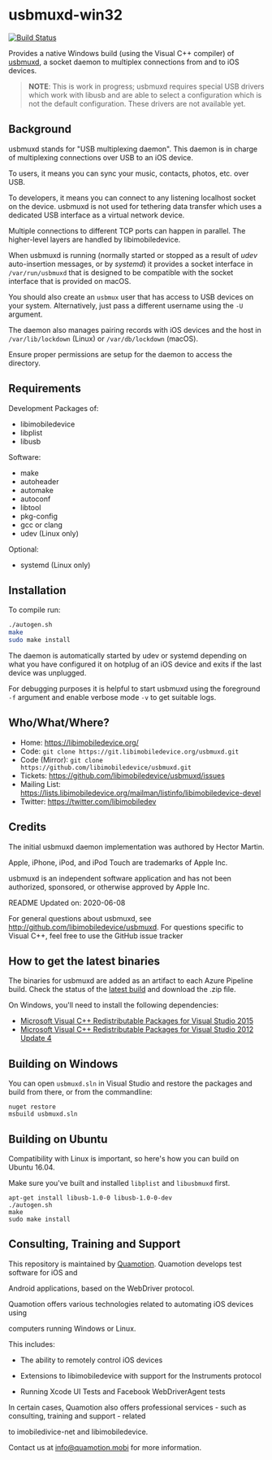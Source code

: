 # usbmuxd-win32

[![Build Status](https://dev.azure.com/libimobiledevice-win32/imobiledevice-net/_apis/build/status/libimobiledevice-win32.usbmuxd)](https://dev.azure.com/libimobiledevice-win32/imobiledevice-net/_build/latest?definitionId=6)

Provides a native Windows build (using the Visual C++ compiler) of [usbmuxd](http://libimobiledevice.org),
a socket daemon to multiplex connections from and to iOS devices.

> **NOTE**: This is work in progress; usbmuxd requires special USB drivers which work with libusb and are able to select a configuration which is not the default configuration. These drivers are not available yet.

## Background

usbmuxd stands for "USB multiplexing daemon". This daemon is in charge of
multiplexing connections over USB to an iOS device.

To users, it means you can sync your music, contacts, photos, etc. over USB.

To developers, it means you can connect to any listening localhost socket on the
device. usbmuxd is not used for tethering data transfer which uses a dedicated
USB interface as a virtual network device.

Multiple connections to different TCP ports can happen in parallel.
The higher-level layers are handled by libimobiledevice.

When usbmuxd is running (normally started or stopped as a result of _udev_
auto-insertion messages, or by _systemd_) it provides a socket interface in
`/var/run/usbmuxd` that is designed to be compatible with the socket interface
that is provided on macOS.

You should also create an `usbmux` user that has access to USB devices on your
system. Alternatively, just pass a different username using the `-U` argument.

The daemon also manages pairing records with iOS devices and the host in
`/var/lib/lockdown` (Linux) or `/var/db/lockdown` (macOS).

Ensure proper permissions are setup for the daemon to access the directory.

## Requirements

Development Packages of:
* libimobiledevice
* libplist
* libusb

Software:
* make
* autoheader
* automake
* autoconf
* libtool
* pkg-config
* gcc or clang
* udev (Linux only)

Optional:
* systemd (Linux only)

## Installation

To compile run:
```bash
./autogen.sh
make
sudo make install
```

The daemon is automatically started by udev or systemd depending on what you
have configured it on hotplug of an iOS device and exits if the last device
was unplugged.

For debugging purposes it is helpful to start usbmuxd using the foreground `-f`
argument and enable verbose mode `-v` to get suitable logs.

## Who/What/Where?

* Home: https://libimobiledevice.org/
* Code: `git clone https://git.libimobiledevice.org/usbmuxd.git`
* Code (Mirror): `git clone https://github.com/libimobiledevice/usbmuxd.git`
* Tickets: https://github.com/libimobiledevice/usbmuxd/issues
* Mailing List: https://lists.libimobiledevice.org/mailman/listinfo/libimobiledevice-devel
* Twitter: https://twitter.com/libimobiledev

## Credits

The initial usbmuxd daemon implementation was authored by Hector Martin.

Apple, iPhone, iPod, and iPod Touch are trademarks of Apple Inc.

usbmuxd is an independent software application and has not been
authorized, sponsored, or otherwise approved by Apple Inc.

README Updated on: 2020-06-08

For general questions about usbmuxd, see http://github.com/libimobiledevice/usbmuxd.
For questions specific to Visual C++, feel free to use the GitHub issue tracker

## How to get the latest binaries

The binaries for usbmuxd are added as an artifact to each Azure Pipeline build. Check the status of the [latest build](https://dev.azure.com/libimobiledevice-win32/imobiledevice-net/_apis/build/status/libimobiledevice-win32.usbmuxd) and download the .zip file.

On Windows, you'll need to install the following dependencies:
* [Microsoft Visual C++ Redistributable Packages for Visual Studio 2015](https://www.microsoft.com/en-us/download/details.aspx?id=48145)
* [Microsoft Visual C++ Redistributable Packages for Visual Studio 2012 Update 4](http://www.microsoft.com/en-us/download/details.aspx?id=30679)

## Building on Windows
You can open `usbmuxd.sln` in Visual Studio and restore the packages and build from there, or from the commandline:
```
nuget restore
msbuild usbmuxd.sln
```

## Building on Ubuntu
Compatibility with Linux is important, so here's how you can build on Ubuntu 16.04.

Make sure you've built and installed `libplist` and `libusbmuxd` first.

```
apt-get install libusb-1.0-0 libusb-1.0-0-dev
./autogen.sh
make
sudo make install
```

## Consulting, Training and Support


This repository is maintained by [Quamotion](http://quamotion.mobi). Quamotion develops test software for iOS and

Android applications, based on the WebDriver protocol.



Quamotion offers various technologies related to automating iOS devices using

computers running Windows or Linux.

This includes:

* The ability to remotely control iOS devices

* Extensions to libimobiledevice with support for the Instruments protocol

* Running Xcode UI Tests and Facebook WebDriverAgent tests



In certain  cases, Quamotion also offers professional services - such as consulting, training and support - related

to imobiledivice-net and libimobiledevice.



Contact us at [info@quamotion.mobi](mailto:info@quamotion.mobi) for more information.